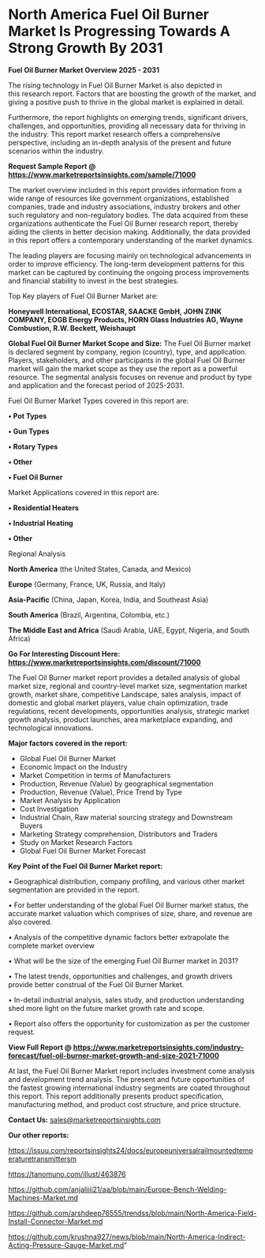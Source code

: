  # North America Fuel Oil Burner Market Is Progressing Towards A Strong Growth By 2031

<Strong> Fuel Oil Burner Market Overview 2025 - 2031</strong>

The rising technology in Fuel Oil Burner Market is also depicted in this research report. Factors that are boosting the growth of the market, and giving a positive push to thrive in the global market is explained in detail.

Furthermore, the report highlights on emerging trends, significant drivers, challenges, and opportunities, providing all necessary data for thriving in the industry. This report market research offers a comprehensive perspective, including an in-depth analysis of the present and future scenarios within the industry.

<strong>Request Sample Report @ <a href=https://www.marketreportsinsights.com/sample/71000>https://www.marketreportsinsights.com/sample/71000</a></strong>

The market overview included in this report provides information from a wide range of resources like government organizations, established companies, trade and industry associations, industry brokers and other such regulatory and non-regulatory bodies. The data acquired from these organizations authenticate the Fuel Oil Burner research report, thereby aiding the clients in better decision making. Additionally, the data provided in this report offers a contemporary understanding of the market dynamics.

The leading players are focusing mainly on technological advancements in order to improve efficiency. The long-term development patterns for this market can be captured by continuing the ongoing process improvements and financial stability to invest in the best strategies.

Top Key players of Fuel Oil Burner Market are:

<strong>Honeywell International, ECOSTAR, SAACKE GmbH, JOHN ZINK COMPANY, EOGB Energy Products, HORN Glass Industries AG, Wayne Combustion, R.W. Beckett, Weishaupt</strong>

<strong><b>Global Fuel Oil Burner Market Scope and Size:</b></strong>
The Fuel Oil Burner market is declared segment by company, region (country), type, and application. Players, stakeholders, and other participants in the global Fuel Oil Burner market will gain the market scope as they use the report as a powerful resource. The segmental analysis focuses on revenue and product by type and application and the forecast period of 2025-2031.

Fuel Oil Burner Market Types covered in this report are:

<strong>• Pot Types

• Gun Types

• Rotary Types

• Other

• Fuel Oil Burner</strong>

Market Applications covered in this report are:

<strong>• Residential Heaters

• Industrial Heating

• Other</strong> 

Regional Analysis

<strong>North America</strong> (the United States, Canada, and Mexico)

<strong>Europe</strong> (Germany, France, UK, Russia, and Italy)

<strong>Asia-Pacific</strong> (China, Japan, Korea, India, and Southeast Asia)

<strong>South America</strong> (Brazil, Argentina, Colombia, etc.)

<strong>The Middle East and Africa</strong> (Saudi Arabia, UAE, Egypt, Nigeria, and South Africa)

<strong>Go For Interesting Discount Here: <a href=https://www.marketreportsinsights.com/discount/71000>https://www.marketreportsinsights.com/discount/71000</a></strong>

The Fuel Oil Burner market report provides a detailed analysis of global market size, regional and country-level market size, segmentation market growth, market share, competitive Landscape, sales analysis, impact of domestic and global market players, value chain optimization, trade regulations, recent developments, opportunities analysis, strategic market growth analysis, product launches, area marketplace expanding, and technological innovations.

<strong><b>Major factors covered in the report:</b></strong>
<ul>
  <li>Global Fuel Oil Burner Market </li>
  <li>Economic Impact on the Industry</li>
  <li>Market Competition in terms of Manufacturers</li>
  <li>Production, Revenue (Value) by geographical segmentation</li>
  <li>Production, Revenue (Value), Price Trend by Type</li>
  <li>Market Analysis by Application</li>
  <li>Cost Investigation</li>
  <li>Industrial Chain, Raw material sourcing strategy and Downstream Buyers</li>
  <li>Marketing Strategy comprehension, Distributors and Traders</li>
  <li>Study on Market Research Factors</li>
  <li>Global Fuel Oil Burner Market Forecast</li>
</ul>

<strong><b>Key Point of the Fuel Oil Burner Market report:</b></strong>

• Geographical distribution, company profiling, and various other market segmentation are provided in the report.

• For better understanding of the global Fuel Oil Burner market status, the accurate market valuation which comprises of size, share, and revenue are also covered.

• Analysis of the competitive dynamic factors better extrapolate the complete market overview

• What will be the size of the emerging Fuel Oil Burner market in 2031?

• The latest trends, opportunities and challenges, and growth drivers provide better construal of the Fuel Oil Burner Market.

• In-detail industrial analysis, sales study, and production understanding shed more light on the future market growth rate and scope.

• Report also offers the opportunity for customization as per the customer request.

<strong><b>View Full Report @ <a href=https://www.marketreportsinsights.com/industry-forecast/fuel-oil-burner-market-growth-and-size-2021-71000>https://www.marketreportsinsights.com/industry-forecast/fuel-oil-burner-market-growth-and-size-2021-71000</a></b></strong>


At last, the Fuel Oil Burner Market report includes investment come analysis and development trend analysis. The present and future opportunities of the fastest growing international industry segments are coated throughout this report. This report additionally presents product specification, manufacturing method, and product cost structure, and price structure.

<strong>Contact Us:</strong>
sales@marketreportsinsights.com

<strong>Our other reports:</strong>

<a href=https://issuu.com/reportsinsights24/docs/europeuniversalrailmountedtemperaturetransmittersm>https://issuu.com/reportsinsights24/docs/europeuniversalrailmountedtemperaturetransmittersm</a>

<a href=https://tanomuno.com/illust/463876>https://tanomuno.com/illust/463876</a>

<a href=https://github.com/anjaliiii21/aa/blob/main/Europe-Bench-Welding-Machines-Market.md>https://github.com/anjaliiii21/aa/blob/main/Europe-Bench-Welding-Machines-Market.md</a>

<a href=https://github.com/arshdeep76555/trendss/blob/main/North-America-Field-Install-Connector-Market.md>https://github.com/arshdeep76555/trendss/blob/main/North-America-Field-Install-Connector-Market.md</a>

<a href=https://github.com/krushna927/news/blob/main/North-America-Indirect-Acting-Pressure-Gauge-Market.md>https://github.com/krushna927/news/blob/main/North-America-Indirect-Acting-Pressure-Gauge-Market.md</a>"
